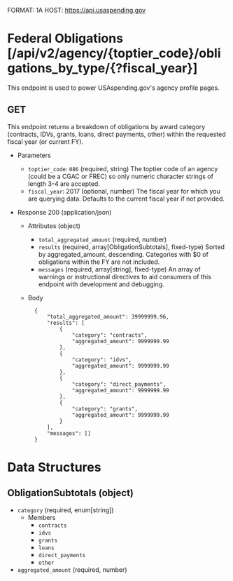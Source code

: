 FORMAT: 1A
HOST: https://api.usaspending.gov

# Federal Obligations [/api/v2/agency/{toptier_code}/obligations_by_type/{?fiscal_year}]

This endpoint is used to power USAspending.gov's agency profile pages.

## GET

This endpoint returns a breakdown of obligations by award category (contracts, IDVs, grants, loans, direct payments, other) within the requested fiscal year (or current FY).

+ Parameters
    + `toptier_code`: `086` (required, string)
        The toptier code of an agency (could be a CGAC or FREC) so only numeric character strings of length 3-4 are accepted.
    + `fiscal_year`: 2017 (optional, number)
        The fiscal year for which you are querying data. Defaults to the current fiscal year if not provided.
        
+ Response 200 (application/json)
    + Attributes (object)
        + `total_aggregated_amount` (required, number)
        + `results` (required, array[ObligationSubtotals], fixed-type)
            Sorted by aggregated_amount, descending. Categories with $0 of obligations within the FY are not included.
        + `messages` (required, array[string], fixed-type)
            An array of warnings or instructional directives to aid consumers of this endpoint with development and debugging.

    + Body

            {
                "total_aggregated_amount": 39999999.96,
                "results": [
                    {
                        "category": "contracts",
                        "aggregated_amount": 9999999.99
                    },
                    {
                        "category": "idvs",
                        "aggregated_amount": 9999999.99
                    },
                    {
                        "category": "direct_payments",
                        "aggregated_amount": 9999999.99
                    },
                    {
                        "category": "grants",
                        "aggregated_amount": 9999999.99
                    }
                ],
                "messages": []
            }

# Data Structures

## ObligationSubtotals (object)
+ `category` (required, enum[string])
    + Members
        + `contracts`
        + `idvs`
        + `grants`
        + `loans`
        + `direct_payments`
        + `other`
+ `aggregated_amount` (required, number)
